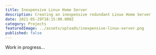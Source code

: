 ```yaml
---
title: Inexpensive Linux Home Server
description: Creating an inexpensive redundant Linux Home Server
date: 2021-05-29T18:15:00.000Z
category: Projects
featuredImage: ../assets/uploads/inexpensive-linux-server.png
published: false
---
```


Work in progress...
